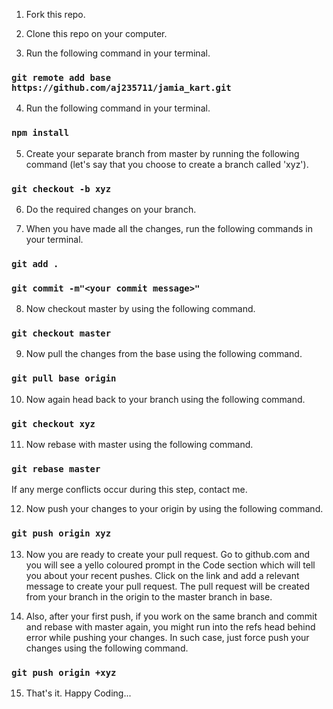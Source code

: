 1) Fork this repo.

2) Clone this repo on your computer.

3) Run the following command in your terminal.

### `git remote add base https://github.com/aj235711/jamia_kart.git`

4) Run the following command in your terminal.

### `npm install`

5) Create your separate branch from master by running the following command (let's say that you choose to create a branch called 'xyz').

### `git checkout -b xyz`

6) Do the required changes on your branch.

7) When you have made all the changes, run the following commands in your terminal.

### `git add .`
### `git commit -m"<your commit message>"`

8) Now checkout master by using the following command.

### `git checkout master`

9) Now pull the changes from the base using the following command.

### `git pull base origin`

10) Now again head back to your branch using the following command.

### `git checkout xyz`

11) Now rebase with master using the following command.

### `git rebase master`

If any merge conflicts occur during this step, contact me.

12) Now push your changes to your origin by using the following command.

### `git push origin xyz`

13) Now you are ready to create your pull request. Go to github.com and you will see a yello coloured prompt in the Code section which will tell you about your recent pushes. Click on the link and add a relevant message to create your pull request. The pull request will be created from your branch in the origin to the master branch in base.

14) Also, after your first push, if you work on the same branch and commit and rebase with master again, you might run into the refs head behind error while pushing your changes. In such case, just force push your changes using the following command.

### `git push origin +xyz`

15) That's it. Happy Coding...